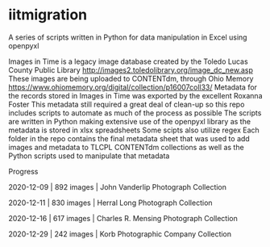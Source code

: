 # iitmigration
A series of scripts written in Python for data manipulation in Excel using openpyxl

Images in Time is a legacy image database created by the Toledo Lucas County Public Library
http://images2.toledolibrary.org/image_dc_new.asp
These images are being uploaded to CONTENTdm, through Ohio Memory
https://www.ohiomemory.org/digital/collection/p16007coll33/
Metadata for the records stored in Images in Time was exported by the excellent Roxanna Foster
This metadata still required a great deal of clean-up so this repo includes scripts to automate as much of the process as possible
The scripts are written in Python making extensive use of the openpyxl library as the metadata is stored in xlsx spreadsheets
Some scipts also utilize regex
Each folder in the repo contains the final metadata sheet that was used to add images and metadata to TLCPL CONTENTdm collections as well as the Python scripts used to manipulate that metadata

Progress

2020-12-09 | 892 images | John Vanderlip Photograph Collection

2020-12-11 | 830 images | Herral Long Photograph Collection

2020-12-16 | 617 images | Charles R. Mensing Photograph Collection

2020-12-29 | 242 images | Korb Photographic Company Collection
